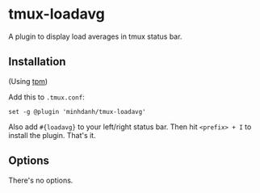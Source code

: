 # tmux-loadavg
A plugin to display load averages in tmux status bar.

## Installation
(Using [tpm](https://github.com/tmux-plugins/tpm))

Add this to `.tmux.conf`:

```
set -g @plugin 'minhdanh/tmux-loadavg'
```

Also add `#{loadavg}` to your left/right status bar. Then hit `<prefix> + I` to install the plugin.
That's it.

## Options
There's no options.
